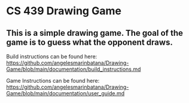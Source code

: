 # CS 439 Drawing Game

This is a simple drawing game. The goal of the game is to guess what the opponent draws. 
---


Build instructions can be found here: https://github.com/angelesmarinbatana/Drawing-Game/blob/main/documentation/build_instructions.md

Game Instructions can be found here: https://github.com/angelesmarinbatana/Drawing-Game/blob/main/documentation/user_guide.md

